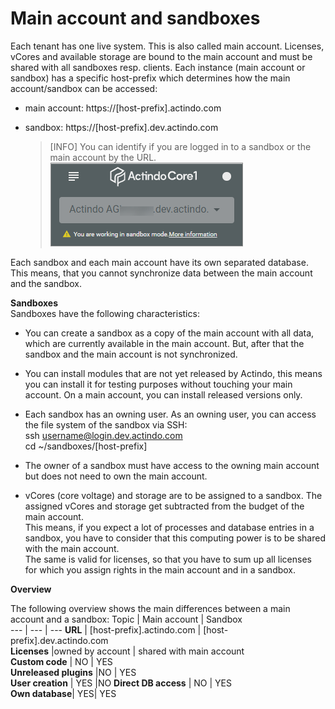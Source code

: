 # Main account and sandboxes

Each tenant has one live system. This is also called main account. Licenses, vCores and available storage are bound to the main account and must be shared with all sandboxes resp. clients. Each instance (main account or sandbox) has a specific host-prefix which determines how the main account/sandbox can be accessed:

- main account: https://[host-prefix].actindo.com

- sandbox: https://[host-prefix].dev.actindo.com

  > [INFO] You can identify if you are logged in to a sandbox or the main account by the URL.   
![Sandbox URL](../../Assets/Screenshots/Core1Platform/AdministratingCore1/SandboxURL.png "[Sandbox URL]")

Each sandbox and each main account have its own separated database. This means, that you cannot synchronize data between the main account and the sandbox.

**Sandboxes**  
Sandboxes have the following characteristics: 
- You can create a sandbox as a copy of the main account with all data, which are currently available in the main account. But, after that the sandbox and the main account is not synchronized.

- You can install modules that are not yet released by Actindo, this means you can install it for testing purposes without touching your main account. On a main account, you can install released versions only.

- Each sandbox has an owning user. As an owning user, you can access the file system of the sandbox via SSH:   
  ssh username@login.dev.actindo.com   
  cd ~/sandboxes/[host-prefix]

- The owner of a sandbox must have access to the owning main account but does not need to own the main account.

- vCores (core voltage) <!---gebuchte Prozessorleistung?--> and storage are to be assigned to a sandbox. The assigned vCores and storage get subtracted from the budget of the main account.   
  This means, if you expect a lot of processes and database entries in a sandbox, you have to consider that this computing power is to be shared with the main account.   
  The same is valid for licenses, so that you have to sum up all licenses for which you assign rights in the main account and in a sandbox.



**Overview**   

The following overview shows the main differences between a main account and a sandbox:
Topic | Main account | Sandbox   
--- | --- | ---
**URL** | [host-prefix].actindo.com | [host-prefix].dev.actindo.com    
**Licenses** |owned by account | shared with main account  
**Custom code** | NO | YES   
**Unreleased plugins** |NO | YES   
**User creation** | YES |NO 
**Direct DB access** | NO | YES   
**Own database**| YES| YES